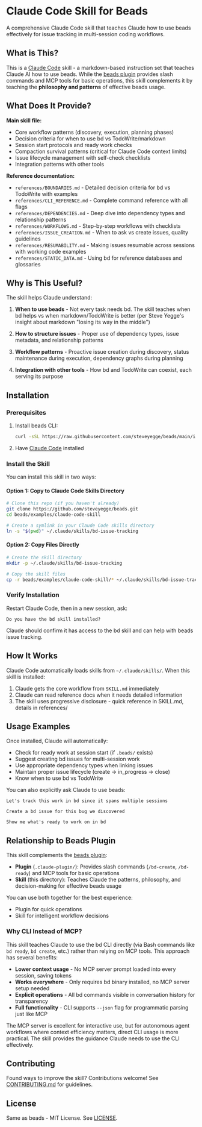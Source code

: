 # Claude Code Skill for Beads

A comprehensive Claude Code skill that teaches Claude how to use beads effectively for issue tracking in multi-session coding workflows.

## What is This?

This is a [Claude Code](https://claude.com/claude-code) skill - a markdown-based instruction set that teaches Claude AI how to use beads. While the [beads plugin](../../.claude-plugin/) provides slash commands and MCP tools for basic operations, this skill complements it by teaching the **philosophy and patterns** of effective beads usage.

## What Does It Provide?

**Main skill file:**
- Core workflow patterns (discovery, execution, planning phases)
- Decision criteria for when to use bd vs TodoWrite/markdown
- Session start protocols and ready work checks
- Compaction survival patterns (critical for Claude Code context limits)
- Issue lifecycle management with self-check checklists
- Integration patterns with other tools

**Reference documentation:**
- `references/BOUNDARIES.md` - Detailed decision criteria for bd vs TodoWrite with examples
- `references/CLI_REFERENCE.md` - Complete command reference with all flags
- `references/DEPENDENCIES.md` - Deep dive into dependency types and relationship patterns
- `references/WORKFLOWS.md` - Step-by-step workflows with checklists
- `references/ISSUE_CREATION.md` - When to ask vs create issues, quality guidelines
- `references/RESUMABILITY.md` - Making issues resumable across sessions with working code examples
- `references/STATIC_DATA.md` - Using bd for reference databases and glossaries

## Why is This Useful?

The skill helps Claude understand:

1. **When to use beads** - Not every task needs bd. The skill teaches when bd helps vs when markdown/TodoWrite is better (per Steve Yegge's insight about markdown "losing its way in the middle")

2. **How to structure issues** - Proper use of dependency types, issue metadata, and relationship patterns

3. **Workflow patterns** - Proactive issue creation during discovery, status maintenance during execution, dependency graphs during planning

4. **Integration with other tools** - How bd and TodoWrite can coexist, each serving its purpose

## Installation

### Prerequisites

1. Install beads CLI:
   ```bash
   curl -sSL https://raw.githubusercontent.com/steveyegge/beads/main/install.sh | bash
   ```

2. Have [Claude Code](https://claude.com/claude-code) installed

### Install the Skill

You can install this skill in two ways:

#### Option 1: Copy to Claude Code Skills Directory

```bash
# Clone this repo (if you haven't already)
git clone https://github.com/steveyegge/beads.git
cd beads/examples/claude-code-skill

# Create a symlink in your Claude Code skills directory
ln -s "$(pwd)" ~/.claude/skills/bd-issue-tracking
```

#### Option 2: Copy Files Directly

```bash
# Create the skill directory
mkdir -p ~/.claude/skills/bd-issue-tracking

# Copy the skill files
cp -r beads/examples/claude-code-skill/* ~/.claude/skills/bd-issue-tracking/
```

### Verify Installation

Restart Claude Code, then in a new session, ask:

```
Do you have the bd skill installed?
```

Claude should confirm it has access to the bd skill and can help with beads issue tracking.

## How It Works

Claude Code automatically loads skills from `~/.claude/skills/`. When this skill is installed:

1. Claude gets the core workflow from `SKILL.md` immediately
2. Claude can read reference docs when it needs detailed information
3. The skill uses progressive disclosure - quick reference in SKILL.md, details in references/

## Usage Examples

Once installed, Claude will automatically:

- Check for ready work at session start (if `.beads/` exists)
- Suggest creating bd issues for multi-session work
- Use appropriate dependency types when linking issues
- Maintain proper issue lifecycle (create → in_progress → close)
- Know when to use bd vs TodoWrite

You can also explicitly ask Claude to use beads:

```
Let's track this work in bd since it spans multiple sessions
```

```
Create a bd issue for this bug we discovered
```

```
Show me what's ready to work on in bd
```

## Relationship to Beads Plugin

This skill complements the [beads plugin](../../.claude-plugin/):

- **Plugin** (`.claude-plugin/`): Provides slash commands (`/bd-create`, `/bd-ready`) and MCP tools for basic operations
- **Skill** (this directory): Teaches Claude the patterns, philosophy, and decision-making for effective beads usage

You can use both together for the best experience:
- Plugin for quick operations
- Skill for intelligent workflow decisions

### Why CLI Instead of MCP?

This skill teaches Claude to use the bd CLI directly (via Bash commands like `bd ready`, `bd create`, etc.) rather than relying on MCP tools. This approach has several benefits:

- **Lower context usage** - No MCP server prompt loaded into every session, saving tokens
- **Works everywhere** - Only requires bd binary installed, no MCP server setup needed
- **Explicit operations** - All bd commands visible in conversation history for transparency
- **Full functionality** - CLI supports `--json` flag for programmatic parsing just like MCP

The MCP server is excellent for interactive use, but for autonomous agent workflows where context efficiency matters, direct CLI usage is more practical. The skill provides the guidance Claude needs to use the CLI effectively.

## Contributing

Found ways to improve the skill? Contributions welcome! See [CONTRIBUTING.md](../../CONTRIBUTING.md) for guidelines.

## License

Same as beads - MIT License. See [LICENSE](../../LICENSE).
